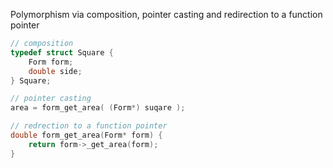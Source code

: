 Polymorphism via composition, pointer casting and redirection to a function pointer


```c
// composition
typedef struct Square {
	Form form; 
	double side;	
} Square;

// pointer casting
area = form_get_area( (Form*) suqare );

// redrection to a function pointer
double form_get_area(Form* form) {
	return form->_get_area(form);
}
```